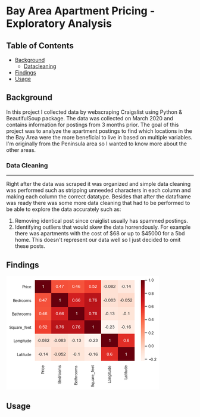 # Bay Area Apartment Pricing - Exploratory Analysis

## Table of Contents
- [Background](#Background)
  - [Datacleaning](#datacleaning)
- [Findings](#Findings)
- [Usage](#Usage)

<a name="Background"/>

## Background
In this project I collected data by webscraping Craigslist using Python & BeautifulSoup package. The data was collected on March 2020 and contains information for postings from 3 months prior. The goal of this project was to analyze the apartment postings to find which locations in the the Bay Area were the more beneficial to live in based on multiple variables. I'm originally from the Peninsula area so I wanted to know more about the other areas.

<a name="datacleaning"/>

### Data Cleaning
-----------------------
Right after the data was scraped it was organized and simple data cleaning was performed such as stripping unneeded characters in each column and making each column the correct datatype. Besides that after the dataframe was ready there was some more data cleaning that had to be performed to be able to explore the data accurately such as:
1. Removing identical post since craiglist usually has spammed postings.
2. Identifying outliers that would skew the data horrendously. For example there was apartments with the cost of $68 or up to $45000 for a 5bd home. This doesn't represent our data well so I just decided to omit these posts.

<a name="Findings"/>

## Findings
![correlations](IMG_Folder/download.png)
<a name="Usage"/>

## Usage
